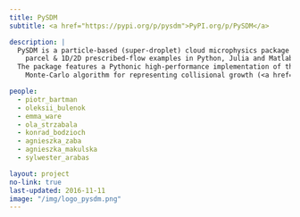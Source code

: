 ```yaml
---
title: PySDM
subtitle: <a href="https://pypi.org/p/pysdm">PyPI.org/p/PySDM</a>

description: |
  PySDM is a particle-based (super-droplet) cloud microphysics package with box,
    parcel & 1D/2D prescribed-flow examples in Python, Julia and Matlab. 
  The package features a Pythonic high-performance implementation of the Super-Droplet Method (SDM)
    Monte-Carlo algorithm for representing collisional growth (<a href="https://doi.org/10.1002/qj.441">Shima et al. 2009</a>), hence the name.

people:
  - piotr_bartman
  - oleksii_bulenok
  - emma_ware
  - ola_strzabala
  - konrad_bodzioch
  - agnieszka_zaba
  - agnieszka_makulska
  - sylwester_arabas

layout: project
no-link: true
last-updated: 2016-11-11
image: "/img/logo_pysdm.png"
---
```

